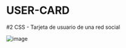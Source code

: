 # USER-CARD
#2 CSS - Tarjeta de usuario de una red social

![image](https://github.com/JhojanBinary/USER-CARD/assets/102551448/f00236b1-68f0-48a1-bb56-e8784fdf7e0d)


